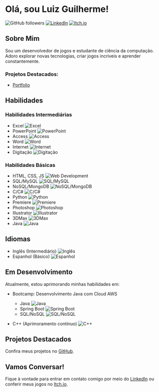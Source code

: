 # Olá, sou Luiz Guilherme!

![GitHub followers](https://img.shields.io/github/followers/Luizgi?label=Seguir&style=social)
[![LinkedIn](https://img.shields.io/badge/LinkedIn-Connect-blue)](https://www.linkedin.com/in/luiz-guilherme-de-souza-gon%C3%A7alves-aa3374160/)
[![Itch.io](https://img.shields.io/badge/Itch.io-Game%20Dev-green)](https://luizgi.itch.io/)

## Sobre Mim
Sou um desenvolvedor de jogos e estudante de ciência da computação. Adoro explorar novas tecnologias, criar jogos incríveis e aprender constantemente.

### Projetos Destacados:

- [Portfolio](https://github.com/Luizgi/Portfolio)
  
## Habilidades

### Habilidades Intermediárias
- Excel ![Excel](https://img.shields.io/badge/Excel-Intermediário-yellow)
- PowerPoint ![PowerPoint](https://img.shields.io/badge/PowerPoint-Intermediário-yellow)
- Access ![Access](https://img.shields.io/badge/Access-Intermediário-yellow)
- Word ![Word](https://img.shields.io/badge/Word-Intermediário-yellow)
- Internet ![Internet](https://img.shields.io/badge/Internet-Intermediário-yellow)
- Digitação ![Digitação](https://img.shields.io/badge/Digitação-Intermediário-yellow)

### Habilidades Básicas
- HTML, CSS, JS ![Web Development](https://img.shields.io/badge/Web%20Development-Básico-lightgrey)
- SQL/MySQL ![SQL/MySQL](https://img.shields.io/badge/SQL/MySQL-Básico-lightgrey)
- NoSQL/MongoDB ![NoSQL/MongoDB](https://img.shields.io/badge/NoSQL/MongoDB-Básico-lightgrey)
- C/C# ![C/C#](https://img.shields.io/badge/C/C%23-Básico-lightgrey)
- Python ![Python](https://img.shields.io/badge/Python-Básico-lightgrey)
- Premiere ![Premiere](https://img.shields.io/badge/Premiere-Básico-lightgrey)
- Photoshop ![Photoshop](https://img.shields.io/badge/Photoshop-Básico-lightgrey)
- Illustrator ![Illustrator](https://img.shields.io/badge/Illustrator-Básico-lightgrey)
- 3DMax ![3DMax](https://img.shields.io/badge/3DMax-Básico-lightgrey)
- Java ![Java](https://img.shields.io/badge/Java-Básico-lightgrey)

## Idiomas
- Inglês (Intermediário) ![Inglês](https://img.shields.io/badge/Inglês-Intermediário-blue)
- Espanhol (Básico) ![Espanhol](https://img.shields.io/badge/Espanhol-Básico-blue)

## Em Desenvolvimento
Atualmente, estou aprimorando minhas habilidades em:

- Bootcamp: Desenvolvimento Java com Cloud AWS
  - Java ![Java](https://img.shields.io/badge/Java-Em%20Desenvolvimento-blue)
  - Spring Boot ![Spring Boot](https://img.shields.io/badge/Spring%20Boot-Em%20Desenvolvimento-blue)
  - SQL/NoSQL ![SQL/NoSQL](https://img.shields.io/badge/SQL/NoSQL-Em%20Desenvolvimento-blue)

- C++ (Aprimoramento contínuo) ![C++](https://img.shields.io/badge/C++-Em%20Desenvolvimento-blue)

## Projetos Destacados
Confira meus projetos no [GitHub](https://github.com/Luizgi).

## Vamos Conversar!
Fique à vontade para entrar em contato comigo por meio do [LinkedIn](https://www.linkedin.com/in/luiz-guilherme-de-souza-gon%C3%A7alves-aa3374160/) ou conferir meus jogos no [Itch.io](https://luizgi.itch.io/).
